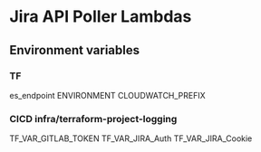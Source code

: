 # Jira API Poller Lambdas   

## Environment variables

### TF

es_endpoint
ENVIRONMENT
CLOUDWATCH_PREFIX	

### CICD infra/terraform-project-logging

TF_VAR_GITLAB_TOKEN
TF_VAR_JIRA_Auth
TF_VAR_JIRA_Cookie